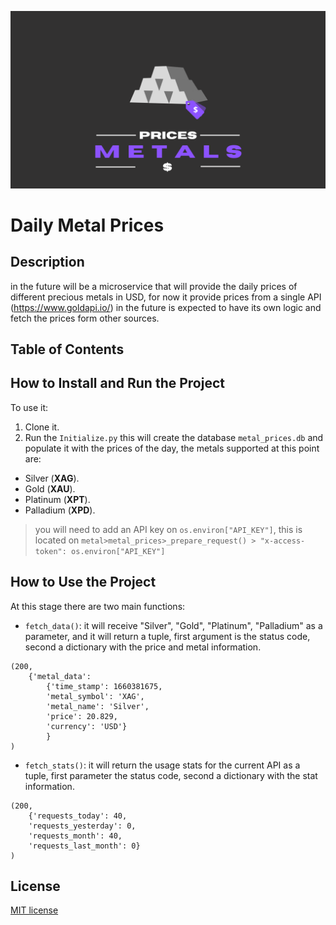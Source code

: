 ![Logo_metal_prices](Metal_prices.png)
# Daily Metal Prices
## Description
in the future will be a microservice that will provide the daily prices of different precious metals in USD, for now it provide prices from a single API (https://www.goldapi.io/) in the future is expected to have its own logic and fetch the prices form other sources.

## Table of Contents

## How to Install and Run the Project
To use it:
1.  Clone it.
2. Run the `Initialize.py` this will create the database `metal_prices.db` and populate it with the prices of the day, the metals supported at this point are:

* Silver (**XAG**).
* Gold (**XAU**).
* Platinum (**XPT**).
* Palladium (**XPD**).

> you will need to add an API key on `os.environ["API_KEY"]`, this is located on `metal>metal_prices>_prepare_request() > "x-access-token": os.environ["API_KEY"]`

## How to Use the Project

At this stage there are two main functions:
* `fetch_data()`: it will receive "Silver", "Gold", "Platinum", "Palladium" as a parameter, and it will return a tuple, first argument is the status code, second a dictionary with the price and metal information.
````commandline
(200,
    {'metal_data':
        {'time_stamp': 1660381675,
        'metal_symbol': 'XAG',
        'metal_name': 'Silver',
        'price': 20.829,
        'currency': 'USD'}
        }
)
````
* `fetch_stats()`: it will return the usage stats for the current API as a tuple, first parameter the status code, second a dictionary with the stat information.

```commandline
(200,
    {'requests_today': 40,
    'requests_yesterday': 0,
    'requests_month': 40,
    'requests_last_month': 0}
)
```

## License
[MIT license](LICENSE)

